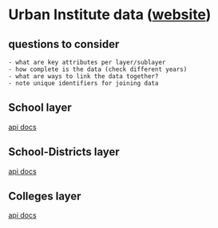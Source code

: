 # Urban Institute data ([website](educationdata.urban.org))
## questions to consider
    
    - what are key attributes per layer/sublayer
    - how complete is the data (check different years)
    - what are ways to link the data together?
    - note unique identifiers for joining data
     
## School layer 

[api docs](https://educationdata.urban.org/documentation/schools.html)

## School-Districts layer 

[api docs](https://educationdata.urban.org/documentation/school-districts.html)
     

## Colleges layer 

[api docs](https://educationdata.urban.org/documentation/colleges.html)
